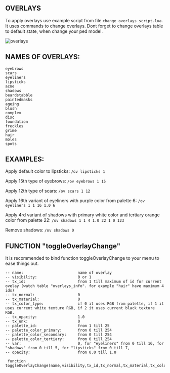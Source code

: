 ## OVERLAYS

To apply overlays use example script from file ```change_overlays_script.lua```. It uses commands to change overlays. Dont forget to change overlays table to default state, when change your ped model.

![overlays](https://i.imgur.com/INGYjfI.png)

## NAMES OF OVERLAYS:
```
eyebrows
scars
eyeliners
lipsticks
acne
shadows
beardstabble
paintedmasks
ageing
blush
complex
disc
foundation
freckles
grime
hair
moles
spots
```

## EXAMPLES: 
Apply default color to lipsticks:
```/ov lipsticks 1```

Apply 15th type of eyebrows:
```/ov eyebrows 1 15```

Apply 12th type of scars:
```/ov scars 1 12```

Apply 16th variant of eyeliners with purple color from palette 6:
```/ov eyeliners 1 1 16 1.0 6```

Apply 4rd variant of shadows with primary white color and tertiary orange color from palette 22:
```/ov shadows 1 1 4 1.0 22 1 0 123```

Remove shadows:
```/ov shadows 0```


## FUNCTION  "toggleOverlayChange"

It is recommended to bind function toggleOverlayChange to your menu to ease things out.

```
-- name:                        name of overlay
-- visibility:                  0 or 1
-- tx_id:                       from 1 till maximum of id for current ovelay (watch table "overlays_info". for example "hair" have maximum 4 ids)
-- tx_normal:                   0
-- tx_material:                 0
-- tx_color_type:               if 0 it uses RGB from palette, if 1 it uses current white texture RGB, if 2 it uses current black texture RGB.
-- tx_opacity:                  1.0
-- tx_unk:                      0
-- palette_id:                  from 1 till 25
-- palette_color_primary:       from 0 till 254
-- palette_color_secondary:     from 0 till 254
-- palette_color_tertiary:      from 0 till 254
-- var:                         0, for "eyeliners" from 0 till 16, for "shadows" from 0 till 5, for "lipsticks" from 0 till 7,
-- opacity:                     from 0.0 till 1.0

 function toggleOverlayChange(name,visibility,tx_id,tx_normal,tx_material,tx_color_type,tx_opacity,tx_unk,palette_id,palette_color_primary,palette_color_secondary,palette_color_tertiary,var,opacity)
```
